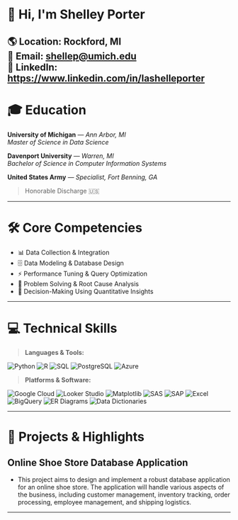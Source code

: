 # 👋 Hi, I'm **Shelley Porter**

🌎 **Location:** Rockford, MI  
📧 **Email:** [shellep@umich.edu](mailto:shellep@umich.edu)  
🔗 **LinkedIn:** https://www.linkedin.com/in/lashelleporter
---

# 🎓 Education

**University of Michigan** — *Ann Arbor, MI*  
*Master of Science in Data Science*  

**Davenport University** — *Warren, MI*  
*Bachelor of Science in Computer Information Systems*  

**United States Army** — *Specialist, Fort Benning, GA*  
> Honorable Discharge 🇺🇸

---

# 🛠️ Core Competencies

- 📊 Data Collection & Integration
- 🗄️ Data Modeling & Database Design
- ⚡ Performance Tuning & Query Optimization
- 🧠 Problem Solving & Root Cause Analysis
- 🎯 Decision-Making Using Quantitative Insights

---

# 💻 Technical Skills

> **Languages & Tools:**

![Python](https://img.shields.io/badge/Python-3776AB?style=for-the-badge&logo=python&logoColor=white)
![R](https://img.shields.io/badge/R-276DC3?style=for-the-badge&logo=r&logoColor=white)
![SQL](https://img.shields.io/badge/SQL-4479A1?style=for-the-badge&logo=sqlite&logoColor=white)
![PostgreSQL](https://img.shields.io/badge/PostgreSQL-4169E1?style=for-the-badge&logo=postgresql&logoColor=white)
![Azure](https://img.shields.io/badge/Azure-0078D4?style=for-the-badge&logo=microsoftazure&logoColor=white)

> **Platforms & Software:**  

![Google Cloud](https://img.shields.io/badge/Google%20Cloud-4285F4?style=for-the-badge&logo=googlecloud&logoColor=white)
![Looker Studio](https://img.shields.io/badge/Looker%20Studio-4285F4?style=for-the-badge&logo=googleanalytics&logoColor=white)
![Matplotlib](https://img.shields.io/badge/Matplotlib-11557C?style=for-the-badge&logo=matplotlib&logoColor=white)
![SAS](https://img.shields.io/badge/SAS-0278AA?style=for-the-badge&logo=sas&logoColor=white)
![SAP](https://img.shields.io/badge/SAP-0FAAFF?style=for-the-badge&logo=sap&logoColor=white)
![Excel](https://img.shields.io/badge/Excel-217346?style=for-the-badge&logo=microsoft-excel&logoColor=white)
![BigQuery](https://img.shields.io/badge/BigQuery-669DF6?style=for-the-badge&logo=googlebigquery&logoColor=white)
![ER Diagrams](https://img.shields.io/badge/ER%20Diagrams-0066CC?style=for-the-badge&logo=databricks&logoColor=white)
![Data Dictionaries](https://img.shields.io/badge/Data%20Dictionaries-4CAF50?style=for-the-badge&logo=bookstack&logoColor=white)

---

# 🚀 Projects & Highlights

## Online Shoe Store Database Application
- This project aims to design and implement a robust database application for an online shoe store. The application will handle various aspects of the business, including customer management, inventory tracking, order processing, employee management, and shipping logistics.
---

